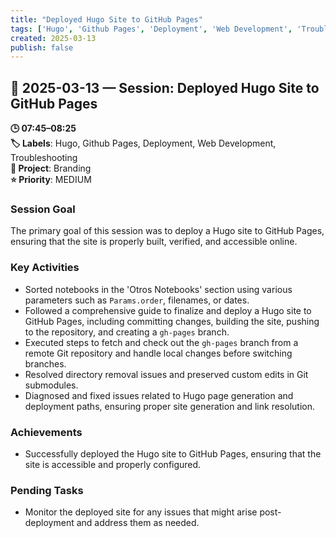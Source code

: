 ```yaml
---
title: "Deployed Hugo Site to GitHub Pages"
tags: ['Hugo', 'Github Pages', 'Deployment', 'Web Development', 'Troubleshooting']
created: 2025-03-13
publish: false
---
```


## 📅 2025-03-13 — Session: Deployed Hugo Site to GitHub Pages

**🕒 07:45–08:25**  
**🏷️ Labels**: Hugo, Github Pages, Deployment, Web Development, Troubleshooting  
**📂 Project**: Branding  
**⭐ Priority**: MEDIUM  


### Session Goal
The primary goal of this session was to deploy a Hugo site to GitHub Pages, ensuring that the site is properly built, verified, and accessible online.

### Key Activities
- Sorted notebooks in the 'Otros Notebooks' section using various parameters such as `Params.order`, filenames, or dates.
- Followed a comprehensive guide to finalize and deploy a Hugo site to GitHub Pages, including committing changes, building the site, pushing to the repository, and creating a `gh-pages` branch.
- Executed steps to fetch and check out the `gh-pages` branch from a remote Git repository and handle local changes before switching branches.
- Resolved directory removal issues and preserved custom edits in Git submodules.
- Diagnosed and fixed issues related to Hugo page generation and deployment paths, ensuring proper site generation and link resolution.

### Achievements
- Successfully deployed the Hugo site to GitHub Pages, ensuring that the site is accessible and properly configured.

### Pending Tasks
- Monitor the deployed site for any issues that might arise post-deployment and address them as needed.
